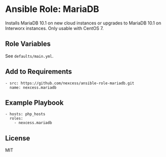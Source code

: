 # Ansible Role: MariaDB

Installs MariaDB 10.1  on new cloud instances or upgrades to MariaDB 10.1 on Interworx instances. Only usable with CentOS 7.
 
## Role Variables

See `defaults/main.yml`.


## Add to Requirements

    - src: https://github.com/nexcess/ansible-role-mariadb.git
      name: nexcess.mariadb

## Example Playbook

    - hosts: php_hosts
      roles:
        - nexcess.mariadb

## License

MIT